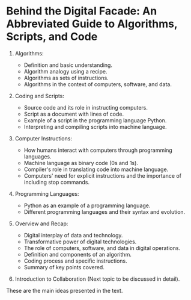 
# Behind the Digital Facade: An Abbreviated Guide to Algorithms, Scripts, and Code

1. Algorithms:
   - Definition and basic understanding.
   - Algorithm analogy using a recipe.
   - Algorithms as sets of instructions.
   - Algorithms in the context of computers, software, and data.

2. Coding and Scripts:
   - Source code and its role in instructing computers.
   - Script as a document with lines of code.
   - Example of a script in the programming language Python.
   - Interpreting and compiling scripts into machine language.

3. Computer Instructions:
   - How humans interact with computers through programming languages.
   - Machine language as binary code (0s and 1s).
   - Compiler's role in translating code into machine language.
   - Computers' need for explicit instructions and the importance of including stop commands.

4. Programming Languages:
   - Python as an example of a programming language.
   - Different programming languages and their syntax and evolution.

5. Overview and Recap:
   - Digital interplay of data and technology.
   - Transformative power of digital technologies.
   - The role of computers, software, and data in digital operations.
   - Definition and components of an algorithm.
   - Coding process and specific instructions.
   - Summary of key points covered.

6. Introduction to Collaboration (Next topic to be discussed in detail).

These are the main ideas presented in the text.